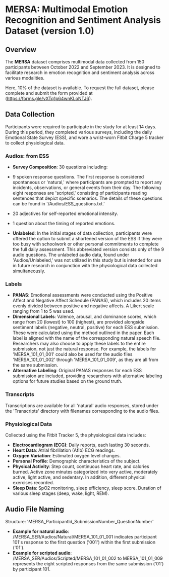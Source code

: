 # MERSA: Multimodal Emotion Recognition and Sentiment Analysis Dataset (version 1.0)

## Overview

The **MERSA** dataset comprises multimodal data collected from 150 participants between October 2022 and September 2023. It is designed to facilitate research in emotion recognition and sentiment analysis across various modalities.

Here, 10% of the dataset is available. To request the full dataset, please complete and submit the form provided at (https://forms.gle/vXTq1p64wnKLoNTJ6).

## Data Collection
Participants were required to participate in the study for at least 14 days. During this period, they completed various surveys, including the daily Emotional State Survey (ESS), and wore a wrist-worn Fitbit Charge 5 tracker to collect physiological data.

### Audios: from ESS

  - **Survey Composition**: 30 questions including:
  - 9 spoken response questions. The first response is considered spontaneous or 'natural,' where participants are prompted to report any incidents, observations, or general events from their day. The following eight responses are 'scripted,' consisting of participants reading sentences that depict specific scenarios. The details of these questions can be found in '/Audios/ESS_questions.txt.'

  - 20 adjectives for self-reported emotional intensity.

  - 1 question about the timing of reported emotions.

  - **Unlabeled**: In the initial stages of data collection, participants were offered the option to submit a shortened version of the ESS if they were too busy with schoolwork or other personal commitments to complete the full daily assessment. This abbreviated version consists only of the 9 audio questions. The unlabeled audio data, found under 'Audios/Unlabeled,' was not utilized in this study but is intended for use in future research in conjunction with the physiological data collected simultaneously.

### Labels

  - **PANAS**: Emotional assessments were conducted using the Positive Affect and Negative Affect Schedule (PANAS), which includes 20 items evenly divided between positive and negative affects. A Likert scale ranging from 1 to 5 was used.
  - **Dimensional Labels**: Valence, arousal, and dominance scores, which range from 20 (lowest) to 100 (highest), are provided alongside sentiment labels (negative, neutral, positive) for each ESS submission. These were calculated using the method outlined in the paper. Each label is aligned with the name of the corresponding natural speech file. Researchers may also choose to apply these labels to the entire submission, not just the natural response. For example, the labels for 'MERSA_101_01_001' could also be used for the audio files 'MERSA_101_01_002' through 'MERSA_101_01_009', as they are all from the same submission.
  - **Alternative Labeling**: Original PANAS responses for each ESS submission are included, providing researchers with alternative labeling options for future studies based on the ground truth.

### Transcripts
  Transcriptions are available for all 'natural' audio responses, stored under the 'Transcripts' directory with filenames corresponding to the audio files.

### Physiological Data

Collected using the Fitbit Tracker 5, the physiological data includes:
- **Electrocardiogram (ECG)**: Daily reports, each lasting 30 seconds.
- **Heart Data**: Atrial fibrillation (Afib) ECG readings.
- **Oxygen Variation**: Estimated oxygen level changes.
- **Personal Profile**: Demographic characteristics of the subject.
- **Physical Activity**: Step count, continuous heart rate, and calories burned. Active zone minutes categorized into very active, moderately active, light active, and sedentary. In addition, different physical exercises recorded.
- **Sleep Data**: SpO2 monitoring, sleep efficiency, sleep score. Duration of various sleep stages (deep, wake, light, REM).

## Audio File Naming

Structure: 'MERSA_ParticipantId_SubmissionNumber_QuestionNumber'

- **Example for natural audio**: /MERSA_SER/Audios/Natural/MERSA_101_01_001 indicates participant 101's response to the first question ('001') within the first submission ('01').
- **Example for scripted audio**: /MERSA_SER/Audios/Scripted/MERSA_101_01_002 to MERSA_101_01_009 represents the eight scripted responses from the same submission ('01') by participant 101.
